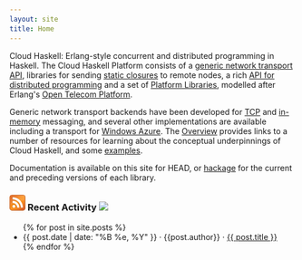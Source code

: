 ```yaml
---
layout: site
title: Home
---
```

Cloud Haskell: Erlang-style concurrent and distributed programming in Haskell.
The Cloud Haskell Platform consists of a
[generic network transport API](https://github.com/haskell-distibuted/network-transport),
libraries for sending [static closures](https://github.com/haskell-distibuted/distributed-process/distributed-process-static) to remote nodes, a rich [API for distributed programming](https://github.com/haskell-distibuted/distributed-process/distributed-process) and a 
set of [Platform Libraries](https://github.com/haskell-distibuted/distributed-process-platform),
modelled after Erlang's [Open Telecom Platform](http://www.erlang.org/doc/).

Generic network transport backends have been developed for
[TCP](https://github.com/haskell-distibuted/network-transport-tcp) and
[in-memory](https://github.com/haskell-distibuted/network-transport-inmemory)
messaging, and several other implementations are available including a transport for
[Windows Azure](https://github.com/haskell-distibuted/distributed-process-azure). The [Overview](https://github.com/haskell-distibuted/distributed-process/wiki/Overiview) provides links to a number of resources for learning about the conceptual underpinnings of Cloud Haskell, and some [examples](https://github.com/haskell-distibuted/distributed-process/distributed-process-demos).

Documentation is available on this site for HEAD, or
[hackage](http://hackage.haskell.org/package/distributed-process) for the current and preceding versions of
each library.

### <a href="/rss.xml"><img src="/img/feed-icon-28x28.png"></a> Recent Activity <a class="pull-right" href="http://hackage.haskell.org/platform" ><img src="http://hackage.haskell.org/platform/icons/button-64.png"></a>

<div class="content">
  <div class="related">
    <ul>
      {% for post in site.posts %}
      <li>
        <span>{{ post.date | date: "%B %e, %Y" }}</span> &middot; <span>{{post.author}}</span> &middot; <span><a href="{% if post.link != null %}{{ post.link }}{% else %}{{ post.url }}{% endif %}">{{ post.title }}</a></span>
      </li>
      {% endfor %}
    </ul>
  </div>
</div>


